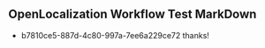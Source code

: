 ## OpenLocalization Workflow Test MarkDown

* b7810ce5-887d-4c80-997a-7ee6a229ce72 
thanks!



<!--HONumber=Jan16_HO2-->
